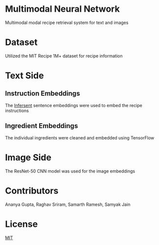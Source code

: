 # Multimodal Neural Network
Multimodal modal recipe retrieval system for text and images


# Dataset
Utilized the MIT Recipe 1M+ dataset for recipe information

# Text Side
## Instruction Embeddings
The [Infersent](https://github.com/facebookresearch/InferSent) sentence embeddings were used to embed the recipe instructions

## Ingredient Embeddings
The individual ingredients were cleaned and embedded using TensorFlow

# Image Side
The ResNet-50 CNN model was used for the image embeddings

# Contributors
Ananya Gupta, Raghav Sriram, Samarth Ramesh, Samyak Jain
# License
[MIT](License)
